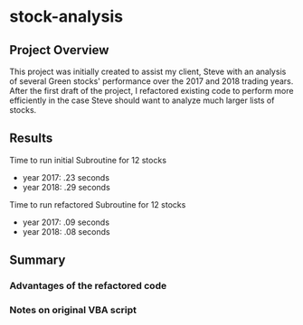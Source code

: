 # stock-analysis

## Project Overview

This project was initially created to assist my client, Steve with an analysis of several Green stocks' performance over the 2017 and 2018 trading years. 
After the first draft of the project, I refactored existing code to perform more efficiently in the case Steve should want to analyze much larger lists of stocks. 

## Results
Time to run initial Subroutine for 12 stocks
- year 2017: .23 seconds
- year 2018: .29 seconds

Time to run refactored Subroutine for 12 stocks
- year 2017: .09 seconds 
- year 2018: .08 seconds

## Summary

### Advantages of the refactored code

### Notes on original VBA script
